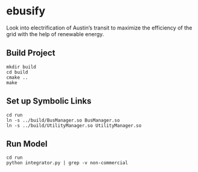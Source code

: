 # ebusify
Look into electrification of Austin’s transit to maximize the efficiency of the grid with the help of renewable energy.

## Build Project
```
mkdir build
cd build
cmake ..
make
```

## Set up Symbolic Links
```
cd run
ln -s ../build/BusManager.so BusManager.so
ln -s ../build/UtilityManager.so UtilityManager.so
```

## Run Model
```
cd run
python integrator.py | grep -v non-commercial
```

